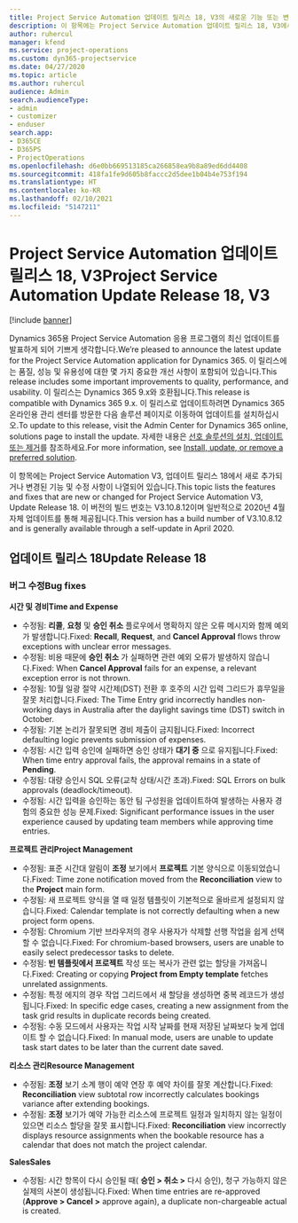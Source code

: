 ```yaml
---
title: Project Service Automation 업데이트 릴리스 18, V3의 새로운 기능 또는 변경된 기능
description: 이 항목에는 Project Service Automation 업데이트 릴리스 18, V3에서 사용할 수 있는 기능 및 수정 사항이 나열되어 있습니다.
author: ruhercul
manager: kfend
ms.service: project-operations
ms.custom: dyn365-projectservice
ms.date: 04/27/2020
ms.topic: article
ms.author: ruhercul
audience: Admin
search.audienceType:
- admin
- customizer
- enduser
search.app:
- D365CE
- D365PS
- ProjectOperations
ms.openlocfilehash: d6e0bb669513185ca266858ea9b8a89ed6dd4408
ms.sourcegitcommit: 418fa1fe9d605b8faccc2d5dee1b04b4e753f194
ms.translationtype: HT
ms.contentlocale: ko-KR
ms.lasthandoff: 02/10/2021
ms.locfileid: "5147211"
---
```

# <a name="project-service-automation-update-release-18-v3"></a><span data-ttu-id="a268b-103">Project Service Automation 업데이트 릴리스 18, V3</span><span class="sxs-lookup"><span data-stu-id="a268b-103">Project Service Automation Update Release 18, V3</span></span>

[!include [banner](../includes/psa-now-project-operations.md)]

<span data-ttu-id="a268b-104">Dynamics 365용 Project Service Automation 응용 프로그램의 최신 업데이트를 발표하게 되어 기쁘게 생각합니다.</span><span class="sxs-lookup"><span data-stu-id="a268b-104">We’re pleased to announce the latest update for the Project Service Automation application for Dynamics 365.</span></span> <span data-ttu-id="a268b-105">이 릴리스에는 품질, 성능 및 유용성에 대한 몇 가지 중요한 개선 사항이 포함되어 있습니다.</span><span class="sxs-lookup"><span data-stu-id="a268b-105">This release includes some important improvements to quality, performance, and usability.</span></span> <span data-ttu-id="a268b-106">이 릴리스는 Dynamics 365 9.x와 호환됩니다.</span><span class="sxs-lookup"><span data-stu-id="a268b-106">This release is compatible with Dynamics 365 9.x.</span></span> <span data-ttu-id="a268b-107">이 릴리스로 업데이트하려면 Dynamics 365 온라인용 관리 센터를 방문한 다음 솔루션 페이지로 이동하여 업데이트를 설치하십시오.</span><span class="sxs-lookup"><span data-stu-id="a268b-107">To update to this release, visit the Admin Center for Dynamics 365 online, solutions page to install the update.</span></span> <span data-ttu-id="a268b-108">자세한 내용은 [선호 솔루션의 설치, 업데이트 또는 제거](https://docs.microsoft.com/power-platform/admin/install-remove-preferred-solution)를 참조하세요.</span><span class="sxs-lookup"><span data-stu-id="a268b-108">For more information, see [Install, update, or remove a preferred solution](https://docs.microsoft.com/power-platform/admin/install-remove-preferred-solution).</span></span>

<span data-ttu-id="a268b-109">이 항목에는 Project Service Automation V3, 업데이트 릴리스 18에서 새로 추가되거나 변경된 기능 및 수정 사항이 나열되어 있습니다.</span><span class="sxs-lookup"><span data-stu-id="a268b-109">This topic lists the features and fixes that are new or changed for Project Service Automation V3, Update Release 18.</span></span> <span data-ttu-id="a268b-110">이 버전의 빌드 번호는 V3.10.8.12이며 일반적으로 2020년 4월 자체 업데이트를 통해 제공됩니다.</span><span class="sxs-lookup"><span data-stu-id="a268b-110">This version has a build number of V3.10.8.12 and is generally available through a self-update in April 2020.</span></span>

## <a name="update-release-18"></a><span data-ttu-id="a268b-111">업데이트 릴리스 18</span><span class="sxs-lookup"><span data-stu-id="a268b-111">Update Release 18</span></span>

### <a name="bug-fixes"></a><span data-ttu-id="a268b-112">버그 수정</span><span class="sxs-lookup"><span data-stu-id="a268b-112">Bug fixes</span></span>

<span data-ttu-id="a268b-113">**시간 및 경비**</span><span class="sxs-lookup"><span data-stu-id="a268b-113">**Time and Expense**</span></span>

- <span data-ttu-id="a268b-114">수정됨: **리콜**, **요청** 및 **승인 취소** 플로우에서 명확하지 않은 오류 메시지와 함께 예외가 발생합니다.</span><span class="sxs-lookup"><span data-stu-id="a268b-114">Fixed: **Recall**, **Request**, and **Cancel Approval** flows throw exceptions with unclear error messages.</span></span>
- <span data-ttu-id="a268b-115">수정됨: 비용 때문에 **승인 취소** 가 실패하면 관련 예외 오류가 발생하지 않습니다.</span><span class="sxs-lookup"><span data-stu-id="a268b-115">Fixed: When **Cancel Approval** fails for an expense, a relevant exception error is not thrown.</span></span>
- <span data-ttu-id="a268b-116">수정됨: 10월 일광 절약 시간제(DST) 전환 후 호주의 시간 입력 그리드가 휴무일을 잘못 처리합니다.</span><span class="sxs-lookup"><span data-stu-id="a268b-116">Fixed: The Time Entry grid incorrectly handles non-working days in Australia after the daylight savings time (DST) switch in October.</span></span>
- <span data-ttu-id="a268b-117">수정됨: 기본 논리가 잘못되면 경비 제출이 금지됩니다.</span><span class="sxs-lookup"><span data-stu-id="a268b-117">Fixed: Incorrect defaulting logic prevents submission of expenses.</span></span>
- <span data-ttu-id="a268b-118">수정됨: 시간 입력 승인에 실패하면 승인 상태가 **대기 중** 으로 유지됩니다.</span><span class="sxs-lookup"><span data-stu-id="a268b-118">Fixed: When time entry approval fails, the approval remains in a state of **Pending**.</span></span>
- <span data-ttu-id="a268b-119">수정됨: 대량 승인시 SQL 오류(교착 상태/시간 초과).</span><span class="sxs-lookup"><span data-stu-id="a268b-119">Fixed: SQL Errors on bulk approvals (deadlock/timeout).</span></span>
- <span data-ttu-id="a268b-120">수정됨: 시간 입력을 승인하는 동안 팀 구성원을 업데이트하여 발생하는 사용자 경험의 중요한 성능 문제.</span><span class="sxs-lookup"><span data-stu-id="a268b-120">Fixed: Significant performance issues in the user experience caused by updating team members while approving time entries.</span></span>

<span data-ttu-id="a268b-121">**프로젝트 관리**</span><span class="sxs-lookup"><span data-stu-id="a268b-121">**Project Management**</span></span>

- <span data-ttu-id="a268b-122">수정됨: 표준 시간대 알림이 **조정** 보기에서 **프로젝트** 기본 양식으로 이동되었습니다.</span><span class="sxs-lookup"><span data-stu-id="a268b-122">Fixed: Time zone notification moved from the **Reconciliation** view to the **Project** main form.</span></span>
- <span data-ttu-id="a268b-123">수정됨: 새 프로젝트 양식을 열 때 일정 템플릿이 기본적으로 올바르게 설정되지 않습니다.</span><span class="sxs-lookup"><span data-stu-id="a268b-123">Fixed: Calendar template is not correctly defaulting when a new project form opens.</span></span>
- <span data-ttu-id="a268b-124">수정됨: Chromium 기반 브라우저의 경우 사용자가 삭제할 선행 작업을 쉽게 선택할 수 없습니다.</span><span class="sxs-lookup"><span data-stu-id="a268b-124">Fixed: For chromium-based browsers, users are unable to easily select predecessor tasks to delete.</span></span>
- <span data-ttu-id="a268b-125">수정됨: **빈 템플릿에서 프로젝트** 작성 또는 복사가 관련 없는 할당을 가져옵니다.</span><span class="sxs-lookup"><span data-stu-id="a268b-125">Fixed: Creating or copying **Project from Empty template** fetches unrelated assignments.</span></span>
- <span data-ttu-id="a268b-126">수정됨: 특정 에지의 경우 작업 그리드에서 새 할당을 생성하면 중복 레코드가 생성됩니다.</span><span class="sxs-lookup"><span data-stu-id="a268b-126">Fixed: In specific edge cases, creating a new assignment from the task grid results in duplicate records being created.</span></span>
- <span data-ttu-id="a268b-127">수정됨: 수동 모드에서 사용자는 작업 시작 날짜를 현재 저장된 날짜보다 늦게 업데이트 할 수 없습니다.</span><span class="sxs-lookup"><span data-stu-id="a268b-127">Fixed: In manual mode, users are unable to update task start dates to be later than the current date saved.</span></span>

<span data-ttu-id="a268b-128">**리소스 관리**</span><span class="sxs-lookup"><span data-stu-id="a268b-128">**Resource Management**</span></span>

- <span data-ttu-id="a268b-129">수정됨: **조정** 보기 소계 행이 예약 연장 후 예약 차이를 잘못 계산합니다.</span><span class="sxs-lookup"><span data-stu-id="a268b-129">Fixed: **Reconciliation** view subtotal row incorrectly calculates bookings variance after extending bookings.</span></span>
- <span data-ttu-id="a268b-130">수정됨: **조정** 보기가 예약 가능한 리소스에 프로젝트 일정과 일치하지 않는 일정이 있으면 리소스 할당을 잘못 표시합니다.</span><span class="sxs-lookup"><span data-stu-id="a268b-130">Fixed: **Reconciliation** view incorrectly displays resource assignments when the bookable resource has a calendar that does not match the project calendar.</span></span>

<span data-ttu-id="a268b-131">**Sales**</span><span class="sxs-lookup"><span data-stu-id="a268b-131">**Sales**</span></span>

- <span data-ttu-id="a268b-132">수정됨: 시간 항목이 다시 승인될 때( **승인 > 취소 >** 다시 승인), 청구 가능하지 않은 실제의 사본이 생성됩니다.</span><span class="sxs-lookup"><span data-stu-id="a268b-132">Fixed: When time entries are re-approved (**Approve > Cancel >** approve again), a duplicate non-chargeable actual is created.</span></span>
